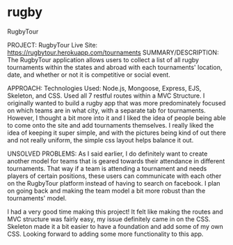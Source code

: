 # rugby
RugbyTour

PROJECT: RugbyTour Live Site: https://rugbytour.herokuapp.com/tournaments
SUMMARY/DESCRIPTION: The RugbyTour application allows users to collect a list of all rugby tournaments within the states and abroad with each tournaments' location, date, and whether or not it is competitive or social event.

APPROACH:
Technologies Used: Node.js, Mongoose, Express, EJS, Skeleton, and CSS. Used all 7 restful routes within a MVC Structure.
I originally wanted to build a rugby app that was more predominately focused on which teams are in what city, with a separate tab for tournaments. However, I thought a bit more into it and I liked the idea of people being able to come onto the site and add tournaments themselves. I really liked the idea of keeping it super simple, and with the pictures being kind of out there and not really uniform, the simple css layout helps balance it out.

UNSOLVED PROBLEMS: As I said earlier, I do definitely want to create another model for teams that is geared towards their attendance in different tournaments. That way if a team is attending a tournament and needs players of certain positions, these users can communicate with each other on the RugbyTour platform instead of having to search on facebook. I plan on going back and making the team model a bit more robust than the tournaments' model.

I had a very good time making this project! It felt like making the routes and MVC structure was fairly easy, my issue definitely came in on the CSS. Skeleton made it a bit easier to have a foundation and add some of my own CSS.
Looking forward to adding some more functionality to this app.
